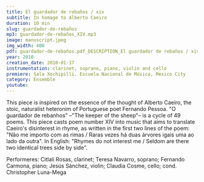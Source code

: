 ```yaml
---
title: El guardador de rebaños / xiv
subtitle: In homage to Alberto Caeiro
duration: 10 min
slug: guardador-de-rebaños
mp3: guardador-de-rebaños_XIV.mp3
image: manuscript.jpeg
img_width: 400
pdf: guardador-de-rebaños.pdf_DESCRIPTION_El guardador de rebaños / xiv (score)
year: 2010
creation_date: 2010-01-17
instrumentation: clarinet, soprano, piano, violin and cello
premiere: Sala Xochipilli. Escuela Nacional de Música, Mexico City
category: Ensemble
youtube:
---
```


This piece is inspired on the essence of the thought of Alberto Caeiro, the stoic, naturalist heteronim of Portuguese poet Fernando Pessoa. "O guardador de rebanhos" –"The keeper of the sheep"– is a cycle of 49 poems. This piece casts poem number XIV into music that aims to translate Caeiro's disinterest in rhyme, as written in the first two lines of the poem: "Não me importo com as rimas / Raras vezes há duas árvores igais uma ao lado da outra". In English: "Rhymes do not interest me / Seldom are there two identical trees side by side". 

Performeres: Citlali Rosas, clarinet; Teresa Navarro, soprano; Fernando Carmona, piano; Jesús Sánchez, violin; Claudia Cosme, cello; cond. Christopher Luna-Mega